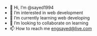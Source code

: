 - 👋 Hi, I’m @sayed1994
- 👀 I’m interested in web development
- 🌱 I’m currently learning web developing 
- 💞️ I’m looking to collaborate on learning 
- 📫 How to reach me engsayed@live.com

<!---
sayed1994/sayed1994 is a ✨ special ✨ repository because its `README.md` (this file) appears on your GitHub profile.
You can click the Preview link to take a look at your changes.
--->
